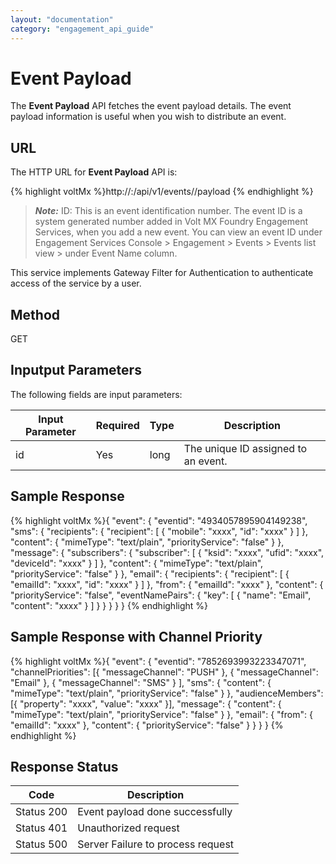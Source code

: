 ```yaml
---
layout: "documentation"
category: "engagement_api_guide"
---
```


# Event Payload

The **Event Payload** API fetches the event payload details. The event payload information is useful when you wish to distribute an event.

## URL

The HTTP URL for **Event Payload** API is:

{% highlight voltMx %}http://<host>:<port>/api/v1/events/<id>/payload
{% endhighlight %}

> **_Note:_** ID: This is an event identification number. The event ID is a system generated number added in Volt MX Foundry Engagement Services, when you add a new event. You can view an event ID under Engagement Services Console > Engagement > Events > Events list view > under Event Name column.

This service implements Gateway Filter for Authentication to authenticate access of the service by a user.

## Method

GET

## Inputput Parameters

The following fields are input parameters:

| Input Parameter | Required | Type | Description                         |
| --------------- | -------- | ---- | ----------------------------------- |
| id              | Yes      | long | The unique ID assigned to an event. |

## Sample Response

{% highlight voltMx %}{
"event": {
"eventid": "4934057895904149238",
"sms": {
"recipients": {
"recipient": [
{
"mobile": "xxxx",
"id": "xxxx"
}
]
},
"content": {
"mimeType": "text/plain",
"priorityService": "false"
}
},
"message": {
"subscribers": {
"subscriber": [
{
"ksid": "xxxx",
"ufid": "xxxx",
"deviceId": "xxxx"
}
]
},
"content": {
"mimeType": "text/plain",
"priorityService": "false"
}
},
"email": {
"recipients": {
"recipient": [
{
"emailId": "xxxx",
"id": "xxxx"
}
]
},
"from": {
"emailId": "xxxx"
},
"content": {
"priorityService": "false",
"eventNamePairs": {
"key": [
{
"name": "Email",
"content": "xxxx"
}
]
}
}
}
}
}
{% endhighlight %}

## Sample Response with Channel Priority

{% highlight voltMx %}{
"event": {
"eventid": "7852693993223347071",
"channelPriorities": [{
"messageChannel": "PUSH"
},
{
"messageChannel": "Email"
},
{
"messageChannel": "SMS"
}
],
"sms": {
"content": {
"mimeType": "text/plain",
"priorityService": "false"
}
},
"audienceMembers": [{
"property": "xxxx",
"value": "xxxx"
}],
"message": {
"content": {
"mimeType": "text/plain",
"priorityService": "false"
}
},
"email": {
"from": {
"emailId": "xxxx"
},
"content": {
"priorityService": "false"
}
}
}
}
{% endhighlight %}

## Response Status

| Code       | Description                       |
| ---------- | --------------------------------- |
| Status 200 | Event payload done successfully   |
| Status 401 | Unauthorized request              |
| Status 500 | Server Failure to process request |
